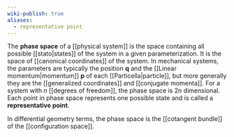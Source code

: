 ```yaml
---
wiki-publish: true
aliases:
  - representative point
---
```

The **phase space** of a [[physical system]] is the space containing all possible [[stato|states]] of the system in a given parameterization. It is the space of [[canonical coordinates]] of the system. In mechanical systems, the parameters are typically the position $\mathbf{q}$ and the [[Linear momentum|momentum]] $\mathbf{p}$ of each [[Particella|particle]], but more generally they are the [[generalized coordinates]] and [[conjugate momenta]]. For a system with $n$ [[degrees of freedom]], the phase space is $2n$ dimensional. Each point in phase space represents one possible state and is called a **representative point**.

In differential geometry terms, the phase space is the [[cotangent bundle]] of the [[configuration space]].